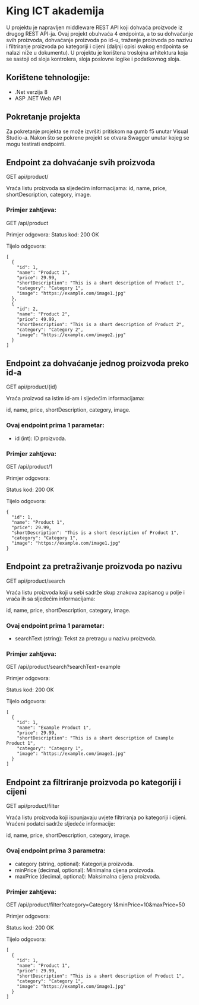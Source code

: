 # King ICT akademija

U projektu je napravljen middleware REST API koji dohvaća proizvode iz drugog REST API-ja. Ovaj projekt obuhvaća 4 endpointa, a to su dohvaćanje svih proizvoda, dohvaćanje proizvoda po id-u, traženje proizvoda po nazivu i filtriranje proizvoda po kategoriji i cijeni (daljnji opisi svakog endpointa se nalazi niže u dokumentu). U projektu je korištena troslojna arhitektura koja se sastoji od sloja kontrolera, sloja poslovne logike i podatkovnog sloja.

## Korištene tehnologije:
- .Net verzija 8
- ASP .NET Web API

## Pokretanje projekta

Za pokretanje projekta se može izvršiti pritiskom na gumb f5 unutar Visual Studio-a. Nakon što se pokrene projekt se otvara Swagger unutar kojeg se mogu testirati endpointi.

## Endpoint za dohvaćanje svih proizvoda
GET api/product/

Vraća listu proizvoda sa sljedećim informacijama: 
  id, name, price, shortDescription, category, image.
### Primjer zahtjeva:
GET /api/product

Primjer odgovora:
Status kod: 200 OK

Tijelo odgovora:
```
[
  {
    "id": 1,
    "name": "Product 1",
    "price": 29.99,
    "shortDescription": "This is a short description of Product 1",
    "category": "Category 1",
    "image": "https://example.com/image1.jpg"
  },
  {
    "id": 2,
    "name": "Product 2",
    "price": 49.99,
    "shortDescription": "This is a short description of Product 2",
    "category": "Category 2",
    "image": "https://example.com/image2.jpg"
  }
]
```

## Endpoint za dohvaćanje jednog proizvoda preko id-a
GET api/product/{id}

Vraća proizvod sa istim id-am i sljedećim informacijama:

id, name, price, shortDescription, category, image.

### Ovaj endpoint prima 1 parametar:
- id (int): ID proizvoda.

### Primjer zahtjeva:
GET /api/product/1

Primjer odgovora:

Status kod: 200 OK

Tijelo odgovora:
```
{
  "id": 1,
  "name": "Product 1",
  "price": 29.99,
  "shortDescription": "This is a short description of Product 1",
  "category": "Category 1",
  "image": "https://example.com/image1.jpg"
}
```

## Endpoint za pretraživanje proizvoda po nazivu
GET api/product/search

Vraća listu proizvoda koji u sebi sadrže skup znakova zapisanog u polje i vraća ih sa sljedećim informacijama:

id, name, price, shortDescription, category, image.

### Ovaj endpoint prima 1 parametar:
- searchText (string): Tekst za pretragu u nazivu proizvoda.

### Primjer zahtjeva:
GET /api/product/search?searchText=example

Primjer odgovora:

Status kod: 200 OK

Tijelo odgovora:
```
[
  {
    "id": 1,
    "name": "Example Product 1",
    "price": 29.99,
    "shortDescription": "This is a short description of Example Product 1",
    "category": "Category 1",
    "image": "https://example.com/image1.jpg"
  }
]
```

## Endpoint za filtriranje proizvoda po kategoriji i cijeni
GET api/product/filter

Vraća listu proizvoda koji ispunjavaju uvjete filtriranja po kategoriji i cijeni. Vraćeni podatci sadrže sljedeće informacije:

id, name, price, shortDescription, category, image.

### Ovaj endpoint prima 3 parametra:
- category (string, optional): Kategorija proizvoda.
- minPrice (decimal, optional): Minimalna cijena proizvoda.
- maxPrice (decimal, optional): Maksimalna cijena proizvoda.

### Primjer zahtjeva:
GET /api/product/filter?category=Category 1&minPrice=10&maxPrice=50

Primjer odgovora:

Status kod: 200 OK

Tijelo odgovora:
```
[
  {
    "id": 1,
    "name": "Product 1",
    "price": 29.99,
    "shortDescription": "This is a short description of Product 1",
    "category": "Category 1",
    "image": "https://example.com/image1.jpg"
  }
]
```
